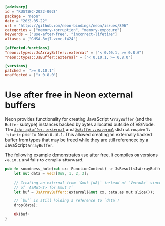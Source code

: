 ```toml
[advisory]
id = "RUSTSEC-2022-0028"
package = "neon"
date = "2022-05-22"
url = "https://github.com/neon-bindings/neon/issues/896"
categories = ["memory-corruption", "memory-exposure"]
keywords = ["use-after-free", "incorrect-lifetime"]
aliases = ["GHSA-8mj7-wxmc-f424"]

[affected.functions]
"neon::types::JsArrayBuffer::external" = ["< 0.10.1, >= 0.8.0"]
"neon::types::JsBuffer::external" = ["< 0.10.1, >= 0.8.0"]

[versions]
patched = [">= 0.10.1"]
unaffected = ["< 0.8.0"]
```

# Use after free in Neon external buffers

Neon provides functionality for creating JavaScript `ArrayBuffer` (and the `Buffer` subtype) instances backed by bytes allocated outside of V8/Node. The [`JsArrayBuffer::external`](https://docs.rs/neon/0.10.0/neon/types/struct.JsArrayBuffer.html#method.external) and [`JsBuffer::external`](https://docs.rs/neon/0.10.0/neon/types/struct.JsBuffer.html#method.external) did not require `T: 'static` prior to Neon `0.10.1`. This allowed creating an externally backed buffer from types that may be freed while they are still referenced by a JavaScript `ArrayBuffer`.

The following example demonstrates use after free. It compiles on versions `<0.10.1` and fails to compile afterward.

```rust
pub fn soundness_hole(mut cx: FunctionContext) -> JsResult<JsArrayBuffer> {
    let mut data = vec![0u8, 1, 2, 3];
    
    // Creating an external from `&mut [u8]` instead of `Vec<u8>` since there is a blanket impl
    // of `AsMut<T> for &mut T`
    let buf = JsArrayBuffer::external(&mut cx, data.as_mut_slice());

    // `buf` is still holding a reference to `data`!
    drop(data);

    Ok(buf)
}
```
